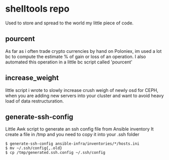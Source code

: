 #  shelltools repo 
Used to store and spread to the world my little piece of code.

## pourcent
As far as i often trade crypto currencies by hand on Poloniex, im used a lot bc to compute the estimate % of gain or loss of an operation. I also automated this operation in a little bc script called 'pourcent'

## increase\_weight 
little script i wrote to slowly increase crush weigh of newly osd for CEPH, when you are adding new servers into your cluster and want to avoid heavy load of data restructuration.

## generate-ssh-config
Little Awk script to generate an ssh config file from Ansible inventory
It create a file in /tmp and you need to copy it into your .ssh folder 
```
$ generate-ssh-config ansible-infra/inventories/*/hosts.ini 
$ mv ~/.ssh/config{,.old}
$ cp /tmp/generated.ssh.config ~/.ssh/config
```

